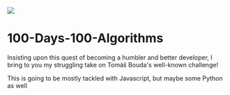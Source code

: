 ![](https://tokei.rs/b1/github/YamiTL/100-Days-100-Algorithms)

# 100-Days-100-Algorithms
Insisting upon this quest of becoming a humbler and better developer, I bring to you my struggling take on Tomáš Bouda's well-known challenge! 

This is going to be mostly tackled with Javascript, but maybe some Python as well
